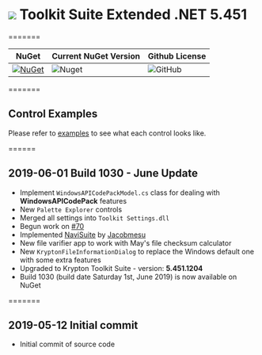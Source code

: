 # <img src="https://raw.githubusercontent.com/Wagnerp/Krypton-Toolkit-Suite-Extended-NET-5.451/master/Assets/PNG/64%20x%2064/KR%2064%20%20x%2064%20Orange.png" /> Toolkit Suite Extended .NET 5.451

=======

| NuGet | Current NuGet Version | Github License |
|---|---|---|
| [![NuGet](https://img.shields.io/badge/NuGet-Krypton%20Extended%20.NET%205.451-brightgreen.svg)](https://www.nuget.org/packages/KryptonExtendedToolkit5451/) | ![Nuget](https://img.shields.io/nuget/v/KryptonExtendedToolkit5451.svg) | ![GitHub](https://img.shields.io/github/license/Wagnerp/Krypton-Toolkit-Suite-Extended-NET-5.451.svg)

=======

## Control Examples

Please refer to [examples](https://github.com/Wagnerp/Krypton-Toolkit-Suite-Extended-NET-5.470/blob/master/Examples.md) to see what each control looks like.

======
## 2019-06-01 Build 1030 - June Update
* Implement `WindowsAPICodePackModel.cs` class for dealing with **WindowsAPICodePack** features 
* New `Palette Explorer` controls
* Merged all settings into `Toolkit Settings.dll`
* Begun work on [#70](https://github.com/Wagnerp/Krypton-Toolkit-Suite-Extended-NET-5.470/issues/70)
* Implemented [NaviSuite](https://github.com/jacobmesu/Guifreaks-Navisuite) by [Jacobmesu](https://github.com/jacobmesu)
* New file varifier app to work with May's file checksum calculator
* New `KryptonFileInformationDialog` to replace the Windows default one with some extra features
* Upgraded to Krypton Toolkit Suite - version: **5.451.1204**
* Build 1030 (build date Saturday 1st, June 2019) is now available on NuGet

=======

## 2019-05-12 Initial commit
* Initial commit of source code